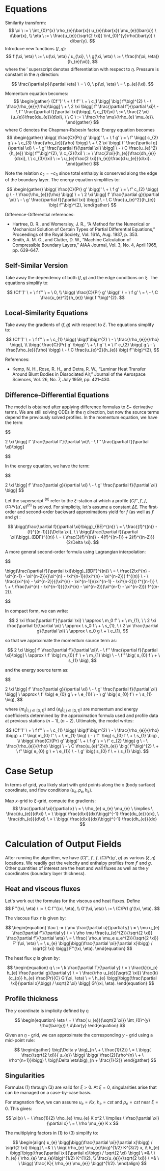 # Equations
Similarity transform:
$$
\xi \ := \ \int_{0}^{x} \rho_{e}(\bar{x}) u_{e}(\bar{x}) \mu_{e}(\bar{x}) \ d\bar{x}, \\ \eta \ := \ \frac{u_{e}}{\sqrt{2 \xi}} \int_{0}^{y}\rho(\bar{y}) \ d\bar{y}.
$$
Introduce new functions $(f, g)$:
$$
  f'(\xi, \eta) \ := \ u(\xi, \eta) / u_{\xi}, \ \ g(\xi, \eta) \ := \ \frac{h(\xi, \eta)}{h_{e}(\xi)},
$$
where the $'$ superscript denotes differentiation with respect to $\eta$. Pressure is constant in the $\eta$ direction:

$$
\frac{\partial p}{\partial \eta} \ = \ 0, \ p(\xi, \eta) \ = \ p_{e}(\xi).
$$

Momentum equation becomes:
$$
\begin{gather}
(Cf'')' \ + \ f f'' \ = \ c_1 \bigg[ \big( f'\big)^{2} \ - \ \frac{\rho_{e}}{\rho}\bigg] \ + \ 2 \xi \bigg[  f' \frac{\partial f'}{\partial \xi}\ - \ f'' \frac{\partial f}{\partial \xi}\bigg], \\ 
c_{1}(\xi) \ := \ \frac{2 \xi}{u_{e}}\frac{du_{e}}{d\xi}, \ \ C \ := \ \frac{\rho \mu}{\rho_{e} \mu_{e}}.
\end{gather}
$$
where C denotes the Chapman-Rubesin factor. 
Energy equation becomes
$$
\begin{gather}
\bigg( \frac{C}{Pr} g' \bigg)' \ + \ f g' \ = \ f' \bigg( c_{2} g \ + \ c_{3} \frac{\rho_{e}}{\rho} \bigg) \ + \  2 \xi \bigg[ f' \frac{\partial g}{\partial \xi}  \ - \ g' \frac{\partial f}{\partial \xi} \bigg] \ - \ C \frac{u_{e}^2}{h_{e}} \big( f''\big)^{2}, \\
c_{2}(\xi) \ := \ \frac{2\xi}{h_{e}}\frac{dh_{e}}{d\xi}, \ \ c_{3}(\xi) \ := \ u_{e}\frac{2 \xi}{h_{e}}\frac{d u_{e}}{d\xi}.
\end{gather}
$$

Note the relation $c_{2} = - c_{3}$ since total enthalpy is conserved along the edge of the boundary layer. The energy equation simplifies to:

$$
\begin{gather}
\bigg( \frac{C}{Pr} g' \bigg)' \ + \ f g' \ = \ f' c_{2} \bigg( g \ - \ \frac{\rho_{e}}{\rho} \bigg) \ + \  2 \xi \bigg[ f' \frac{\partial g}{\partial \xi}  \ - \ g' \frac{\partial f}{\partial \xi} \bigg] \ - \ C \frac{u_{e}^2}{h_{e}} \big( f''\big)^{2}, 
\end{gather}
$$


Difference-Differential references:
- Hartree, D. R., and Womersley, J. R., “A Method for the Numerical or Mechanical
Solution of Certain Types of Partial Differential Equations,” Proceedings of the
Royal Society, Vol. 161A, Aug. 1937, p. 353.
- Smith, A. M. O., and Clutter, D. W., “Machine Calculation of Compressible Boundary
Layers,” AIAA Journal, Vol. 3, No. 4, April 1965, pp. 639–647.

## Self-Similar Version

Take away the dependency of both $(f, g)$ and the edge conditions on $\xi$. The equations simplify to:

$$
(Cf'')' \ + \ f f'' \ = \ 0, \\
\bigg( \frac{C}{Pr} g' \bigg)' \ + \ f g' \ = \  - \ C \frac{u_{e}^2}{h_{e}} \big( f''\big)^{2}.
$$

## Local-Similarity Equations

Take away the gradients of $(f,g)$ with respect to $\xi$. The equations simplify to:

$$
(Cf'')' \ + \ f f'' \ = \ c_{1} \bigg(  \big(f'\big)^{2} \ - \ \frac{\rho_{e}}{\rho} \bigg), \\
\bigg( \frac{C}{Pr} g' \bigg)' \ + \ f g' \ = \ f' c_{2} \bigg( g \ - \ \frac{\rho_{e}}{\rho} \bigg) \ - \ C \frac{u_{e}^2}{h_{e}} \big( f''\big)^{2},
$$

References:
-  Kemp, N. H., Rose, R. H., and Detra, R. W., “Laminar Heat Transfer Around Blunt
Bodies in Dissociated Air,” Journal of the Aerospace Sciences, Vol. 26, No. 7, July
1959, pp. 421–430.

## Difference-Differential Equations

The model is obtained after applying difference formulas to $\xi-$ derivative terms. We are still solving ODEs in the $\eta$ direction, but now the source terms depend the previously solved profiles. In the momentum equation, we have the term:

$$

2 \xi \bigg[  f' \frac{\partial f'}{\partial \xi}\ - \ f'' \frac{\partial f}{\partial \xi}\bigg]

$$

In the energy equation, we have the term:

$$

2 \xi \bigg[ f' \frac{\partial g}{\partial \xi}  \ - \ g' \frac{\partial f}{\partial \xi} \bigg]
$$


Let the superscript ${}^{(n)}$ refer to the $\xi$-station at which a profile $(Cf'', f', f, (C/Pr)g', g)^{(n)}$ is solved. For simplicity, let's assume a constant $\Delta \xi$. The first-order and second-order backward approximations yield for $f$ (as well as $f'$ and $g$) :

$$
\bigg(\frac{\partial f}{\partial \xi}\bigg)_{BE}^{(n)} \ = \ \frac{{f}^{(n)} -{f}^{(n-1)}}{\Delta \xi}, \ \ \bigg(\frac{\partial f}{\partial \xi}\bigg)_{BDF}^{(n)} \ = \ \frac{3{f}^{(n)} - 4{f}^{(n-1)} + 2{f}^{(n-2)}}{2\Delta \xi}.
$$

A more general second-order formula using Lagrangian interpolation:

$$

\bigg(\frac{\partial f}{\partial \xi}\bigg)_{BDF}^{(n)} \ = \ \frac{2\xi^{n} - \xi^{n-1} - \xi^{n-2}}{(\xi^{n} - \xi^{n-1})(\xi^{n} - \xi^{n-2})} f^{(n)} \ - \ \frac{\xi^{n}  - \xi^{n-2}}{(\xi^{n} - \xi^{n-1})(\xi^{n-1} - \xi^{n-2})} f^{(n-1)} \ \\ + \ \frac{\xi^{n}  - \xi^{n-1}}{(\xi^{n} - \xi^{n-2})(\xi^{n-1} - \xi^{n-2})} f^{(n-2)}.

$$

In compact form, we can write:

$$
2 \xi \frac{\partial f'}{\partial \xi} \ \approx \ m_0 f' \ + \ m_{1}, \ \ 2 \xi \frac{\partial f}{\partial \xi} \ \approx \ s_0 f \ + \ s_{1}, \ \ 2 \xi \frac{\partial g}{\partial \xi} \ \approx \ e_0 g \ + \ e_{1}, 
$$

so that we approximate the momentum source term as:

$$
2 \xi \bigg[  f' \frac{\partial f'}{\partial \xi}\ - \ f'' \frac{\partial f}{\partial \xi}\bigg] \ \approx \ f' \big( m_{0} f' \ + \ m_{1} \big) \ - \ f'' \big( s_{0} f  \ + \ s_{1} \big),
$$

and the energy source term as:

$$

2 \xi \bigg[ f' \frac{\partial g}{\partial \xi}  \ - \ g' \frac{\partial f}{\partial \xi} \bigg] \ \approx \ f' \big( e_{0} g \ + \ e_{1}) \ - \ g' \big( s_{0} f \ + \ s_{1} \big), 
$$

where $\big(m_{ij}\big)_{i,j \in [0,1]^2}$ and $\big( e_{ij} \big)_{i,j \in [0,1]^2}$ are momentum and energy coefficients determined by the approximation formula used and profile data at previous stations $(n-1), (n-2)$. Ultimately, the model writes:

$$
(Cf'')' \ + \ f f'' \ = \ c_{1} \bigg(  \big(f'\big)^{2} \ - \ \frac{\rho_{e}}{\rho} \bigg) + f' \big( m_{0} f' \ + \ m_{1} \big) \ - \ f'' \big( s_{0} f  \ + \ s_{1} \big) , \\
\bigg( \frac{C}{Pr} g' \bigg)' \ + \ f g' \ = \ f' c_{2} \bigg( g \ - \ \frac{\rho_{e}}{\rho} \bigg) \ - \ C \frac{u_{e}^2}{h_{e}} \big( f''\big)^{2} \ + \ f' \big( e_{0} g \ + \ e_{1}) \ - \ g' \big( s_{0} f \ + \ s_{1} \big).
$$
# Case Setup

In terms of grid, you likely start with grid points along the $x$ (body surface) coordinate, and flow conditions $(u_{e}, p_{e}, h_{e})$.

Map $x$-grid to $\xi$-grid, compute the gradients:
$$
\frac{\partial \xi}{\partial x} \ = \ \rho_{e} u_{e} \mu_{e} \ \implies \ \frac{du_{e}}{d\xi} \ = \ \bigg( \frac{d\xi}{dx}\bigg)^{-1} \frac{du_{e}}{dx}, \ \frac{dh_{e}}{d\xi} \ = \ \bigg( \frac{d\xi}{dx}\bigg)^{-1} \frac{dh_{e}}{dx} 
$$

# Calculation of Output Fields

After running the algorithm, we have $\big(C f'',\  f', \ f, \ (C/Pr) g', \ g \big)$ as various $(\xi, \eta)$ locations. We readily get the velocity and enthalpy profiles from $f'$ and $g$. Other quantities of interest are the heat and wall fluxes as well as the $y$ coordinates (boundary layer thickness).

## Heat and viscous fluxes
Let's work out the formulas for the viscous and heat fluxes. Define
$$
F''(\xi, \eta) \ := \ C f''(\xi, \eta), \\  G'(\xi, \eta) \ := \ (C/Pr) g'(\xi, \eta).
$$

The viscous flux $\tau$ is given by:

$$
\begin{equation}
\tau \ := \ \mu \frac{\partial u}{\partial y} \ = \ \mu u_{e} \frac{\partial f'}{\partial y} \ = \ \rho \mu \frac{u_{e}^{2}}{\sqrt{2 \xi}} \frac{\partial f'}{\partial \eta} \ = \ \frac{ \rho_e \mu_e u_e^{2}}{\sqrt{2 \xi}} F''(\xi, \eta) \ = \ u_{e} \bigg[\bigg(\frac{\partial \xi}{\partial x}\bigg) / \sqrt{2 \xi} \bigg]  F''(\xi, \eta). 
\end{equation}
$$

The heat flux $q$ is given by:

$$
\begin{equation}
  q \ := \ k \frac{\partial T}{\partial y} \ = \ \frac{k}{c_p} h_{e} \frac{\partial g}{\partial y} \ = \ \frac{\rho u_{e}}{\sqrt{2 \xi}} \frac{k}{c_{p}} h_{e} \frac{Pr}{C} G'(\xi, \eta) \ = \ h_{e} \bigg[\bigg(\frac{\partial \xi}{\partial x}\bigg) / \sqrt{2 \xi} \bigg]  G'(\xi, \eta). 
\end{equation}
$$

## Profile thickness
The $y$ coordinate is implicity defined by $\eta$

$$
\begin{equation}
\eta \ = \ \frac{ u_{e}}{\sqrt{2 \xi}} \int_{0}^{y} \rho(\bar{y}) \ d\bar{y}
\end{equation}
$$

Given an $\eta$ - grid, we can approximate the corresponding $y$ - grid using a mid-point rule:

$$
\begin{gather}
\big(\Delta y \big)_{n \ + \ \frac{1}{2}}  \ = \ \bigg( \frac{\sqrt{2 \xi}}{ u_{e}} \bigg) \bigg(  \frac{2}{\rho^{n} \ + \ \rho^{n+1}}\bigg) \ \big(\Delta \eta\big)_{n + \frac{1}{2}}
\end{gather}
$$

## Singularities
Formulas (1) through (3) are valid for $\xi > 0$. At $\xi = 0$, singularities arise that can be managed on a case-by-case basis.

For stagnation flow, we can assume $u_{e} = Kx$, $h_{e} = cst$ and $\rho_{e} = cst$ near $\xi = 0$. This gives:

$$
\xi(x) \ = \ \frac{1}{2} \rho_{e} \mu_{e} K x^2 \ \implies \ \frac{\partial \xi}{\partial x} \ = \ \rho \mu_{e} K x
$$

The multiplying factors in (1) to (3) simplify to:

$$
\begin{align}
  u_{e} \bigg[\bigg(\frac{\partial \xi}{\partial x}\bigg) / \sqrt{2 \xi} \bigg] \ =& \ \ \big( \rho_{e} \mu_{e}\big)^{1/2} K^{3/2} x, \\
  h_{e} \bigg[\bigg(\frac{\partial \xi}{\partial x}\bigg) / \sqrt{2 \xi} \bigg] \ =& \ \ h_{e} ( \rho_{e} \mu_{e}\big)^{1/2} K^{1/2}, \\
  \frac{u_{e}}{\sqrt{2 \xi}} \ =& \ \ \bigg( \frac{ K}{ \rho_{e} \mu_{e}} \bigg)^{1/2}.
\end{align}
$$

